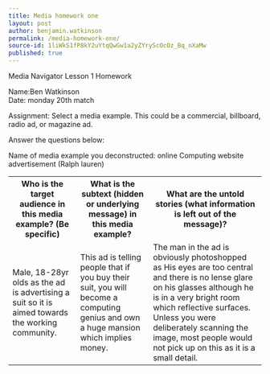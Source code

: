 ```yaml
---
title: Media homework one
layout: post
author: benjamin.watkinson
permalink: /media-homework-one/
source-id: 1liWkS1fP8kY2uYtqQwGw1a2yZYryScOcOz_Bq_nXaMw
published: true
---
```

Media Navigator Lesson 1 Homework

Name:Ben Watkinson      <br> Date: monday 20th match 

Assignment: Select a media example. This could be a commercial, billboard, radio ad, or magazine ad. 

Answer the questions below:

Name of media example you deconstructed: online Computing website advertisement (Ralph lauren)

<table>
  <tr>
    <th>Who is the target audience in this media example? (Be specific)</th>
    <th>What is the subtext (hidden or underlying message) in this media example?</th>
    <th>What are the untold stories (what information is left out of the message)?</th>
  </tr>
  <tr>
    <td>Male, 18-28yr olds as the ad is advertising a suit so it is aimed towards the working community. </td>
    <td>This ad is telling people that if you buy their suit, you will become a computing genius and own a huge mansion which implies money. </td>
    <td>The man in the ad is obviously photoshopped as 
His eyes are too central and there is no lense glare on his glasses although he is in a very bright room which reflective surfaces. Unless you were deliberately scanning the image, most people would not pick up on this as it is a small detail.</td>
  </tr>
</table>


